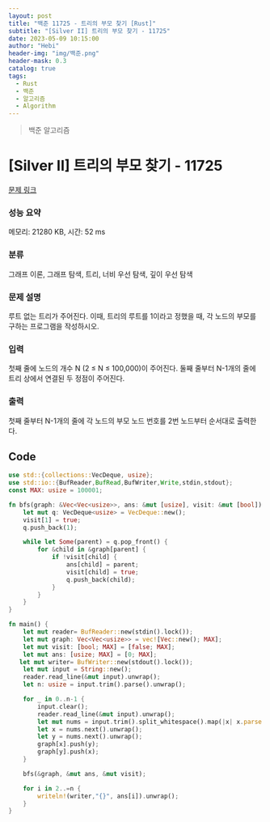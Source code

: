 ```yaml
---
layout: post
title: "백준 11725 - 트리의 부모 찾기 [Rust]"
subtitle: "[Silver II] 트리의 부모 찾기 - 11725"
date: 2023-05-09 10:15:00
author: "Hebi"
header-img: "img/백준.png"
header-mask: 0.3
catalog: true
tags:
  - Rust
  - 백준
  - 알고리즘
  - Algorithm
---
```


> 백준 알고리즘

# [Silver II] 트리의 부모 찾기 - 11725

[문제 링크](https://www.acmicpc.net/problem/11725)

### 성능 요약

메모리: 21280 KB, 시간: 52 ms

### 분류

그래프 이론, 그래프 탐색, 트리, 너비 우선 탐색, 깊이 우선 탐색

### 문제 설명

<p>루트 없는 트리가 주어진다. 이때, 트리의 루트를 1이라고 정했을 때, 각 노드의 부모를 구하는 프로그램을 작성하시오.</p>

### 입력

 <p>첫째 줄에 노드의 개수 N (2 ≤ N ≤ 100,000)이 주어진다. 둘째 줄부터 N-1개의 줄에 트리 상에서 연결된 두 정점이 주어진다.</p>

### 출력

 <p>첫째 줄부터 N-1개의 줄에 각 노드의 부모 노드 번호를 2번 노드부터 순서대로 출력한다.</p>

## Code

```rs
use std::{collections::VecDeque, usize};
use std::io::{BufReader,BufRead,BufWriter,Write,stdin,stdout};
const MAX: usize = 100001;

fn bfs(graph: &Vec<Vec<usize>>, ans: &mut [usize], visit: &mut [bool]) {
    let mut q: VecDeque<usize> = VecDeque::new();
    visit[1] = true;
    q.push_back(1);

    while let Some(parent) = q.pop_front() {
        for &child in &graph[parent] {
            if !visit[child] {
                ans[child] = parent;
                visit[child] = true;
                q.push_back(child);
            }
        }
    }
}

fn main() {
    let mut reader= BufReader::new(stdin().lock());
    let mut graph: Vec<Vec<usize>> = vec![Vec::new(); MAX];
    let mut visit: [bool; MAX] = [false; MAX];
    let mut ans: [usize; MAX] = [0; MAX];
   let mut writer= BufWriter::new(stdout().lock());
    let mut input = String::new();
    reader.read_line(&mut input).unwrap();
    let n: usize = input.trim().parse().unwrap();

    for _ in 0..n-1 {
        input.clear();
        reader.read_line(&mut input).unwrap();
        let mut nums = input.trim().split_whitespace().map(|x| x.parse::<usize>().unwrap());
        let x = nums.next().unwrap();
        let y = nums.next().unwrap();
        graph[x].push(y);
        graph[y].push(x);
    }

    bfs(&graph, &mut ans, &mut visit);

    for i in 2..=n {
        writeln!(writer,"{}", ans[i]).unwrap();
    }
}
```
